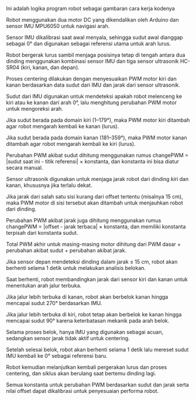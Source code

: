 Ini adalah logika program robot sebagai gambaran cara kerja kodenya

Robot menggunakan dua motor DC yang dikendalikan oleh Arduino dan sensor IMU MPU6050 untuk navigasi arah.

Sensor IMU dikalibrasi saat awal menyala, sehingga sudut awal dianggap sebagai 0° dan digunakan sebagai referensi utama untuk arah lurus.

Robot bergerak lurus sambil menjaga posisinya tetap di tengah antara dua dinding menggunakan kombinasi sensor IMU dan tiga sensor ultrasonik HC-SR04 (kiri, kanan, dan depan).

Proses centering dilakukan dengan menyesuaikan PWM motor kiri dan kanan berdasarkan data sudut dari IMU dan jarak dari sensor ultrasonik.

Sudut dari IMU digunakan untuk mendeteksi apakah robot melenceng ke kiri atau ke kanan dari arah 0°, lalu menghitung perubahan PWM motor untuk mengoreksi arah.

Jika sudut berada pada domain kiri (1–179°), maka PWM motor kiri ditambah agar robot mengarah kembali ke kanan (lurus).

Jika sudut berada pada domain kanan (181–359°), maka PWM motor kanan ditambah agar robot mengarah kembali ke kiri (lurus).

Perubahan PWM akibat sudut dihitung menggunakan rumus changePWM = |sudut saat ini - titik referensi| × konstanta, dan konstanta ini bisa diatur secara manual.

Sensor ultrasonik digunakan untuk menjaga jarak robot dari dinding kiri dan kanan, khususnya jika terlalu dekat.

Jika jarak dari salah satu sisi kurang dari offset tertentu (misalnya 15 cm), maka PWM motor di sisi tersebut akan ditambah untuk menjauhkan robot dari dinding.

Perubahan PWM akibat jarak juga dihitung menggunakan rumus changePWM = |offset - jarak terbaca| × konstanta, dan memiliki konstanta terpisah dari konstanta sudut.

Total PWM akhir untuk masing-masing motor dihitung dari PWM dasar + perubahan akibat sudut + perubahan akibat jarak.

Jika sensor depan mendeteksi dinding dalam jarak ≤ 15 cm, robot akan berhenti selama 1 detik untuk melakukan analisis belokan.

Saat berhenti, robot membandingkan jarak dari sensor kiri dan kanan untuk menentukan arah jalur terbuka.

Jika jalur lebih terbuka di kanan, robot akan berbelok kanan hingga mencapai sudut 270° berdasarkan IMU.

Jika jalur lebih terbuka di kiri, robot tetap akan berbelok ke kanan hingga mencapai sudut 90° karena keterbatasan mekanik pada arah belok.

Selama proses belok, hanya IMU yang digunakan sebagai acuan, sedangkan sensor jarak tidak aktif untuk centering.

Setelah selesai belok, robot akan berhenti selama 1 detik lalu mereset sudut IMU kembali ke 0° sebagai referensi baru.

Robot kemudian melanjutkan kembali pergerakan lurus dan proses centering, dan siklus akan berulang saat bertemu dinding lagi.

Semua konstanta untuk perubahan PWM berdasarkan sudut dan jarak serta nilai offset dapat dikalibrasi untuk penyesuaian performa robot.

